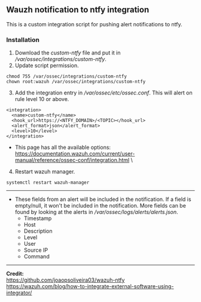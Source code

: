 ## Wauzh notification to ntfy integration

This is a custom integration script for pushing alert notifications to ntfy.

### Installation
1. Download the *custom-ntfy* file and put it in */var/ossec/integrations/custom-ntfy*.
2. Update script permission.
```
chmod 755 /var/ossec/integrations/custom-ntfy
chown root:wazuh /var/ossec/integrations/custom-ntfy
```
3. Add the integration entry in */var/ossec/etc/ossec.conf*. This will alert on rule level 10 or above.
```
<integration>
  <name>custom-ntfy</name>
  <hook_url>https://<NTFY_DOMAIN>/<TOPIC></hook_url>
  <alert_format>json</alert_format>
  <level>10</level>
</integration>
```
 - This page has all the available options: https://documentation.wazuh.com/current/user-manual/reference/ossec-conf/integration.html \
4. Restart wazuh manager.
```
systemctl restart wazuh-manager
```
---
* These fields from an alert will be included in the notification. If a field is empty/null, it won't be included in the notification. More fields can be found by looking at the alerts in */var/ossec/logs/alerts/alerts.json*.
    - Timestamp
    - Host
    - Description
    - Level
    - User
    - Source IP
    - Command

---  
__Credit:__ \
https://github.com/joaopsoliveira03/wazuh-ntfy
https://wazuh.com/blog/how-to-integrate-external-software-using-integrator/
